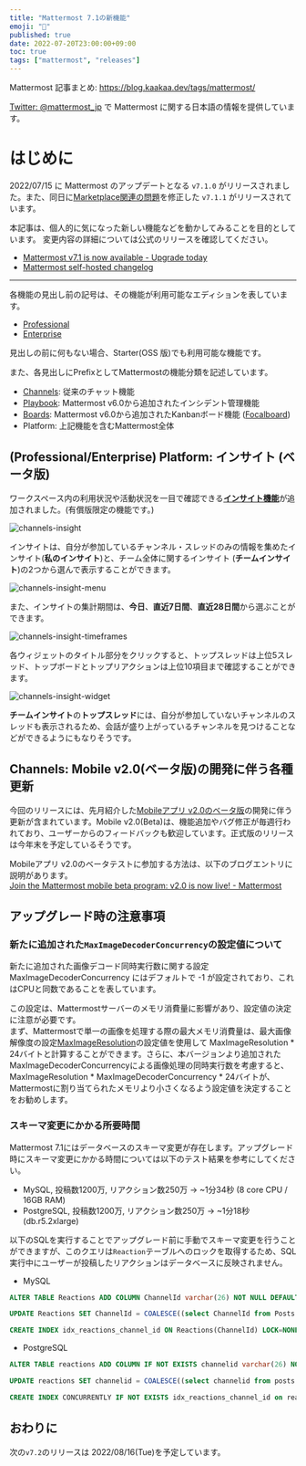 ```yaml
---
title: "Mattermost 7.1の新機能"
emoji: "🎉"
published: true
date: 2022-07-20T23:00:00+09:00
toc: true
tags: ["mattermost", "releases"]
---
```


Mattermost 記事まとめ: https://blog.kaakaa.dev/tags/mattermost/

[Twitter: @mattermost_jp](https://twitter.com/mattermost_jp) で Mattermost に関する日本語の情報を提供しています。

# はじめに

2022/07/15 に Mattermost のアップデートとなる `v7.1.0` がリリースされました。また、同日に[Marketplace関連の問題](https://mattermost.atlassian.net/browse/MM-45731)を修正した `v7.1.1` がリリースされています。  

本記事は、個人的に気になった新しい機能などを動かしてみることを目的としています。
変更内容の詳細については公式のリリースを確認してください。

- [Mattermost v7\.1 is now available \- Upgrade today](https://mattermost.com/blog/mattermost-v7-1-is-now-available/)
- [Mattermost self\-hosted changelog](https://docs.mattermost.com/install/self-managed-changelog.html#release-v7-1--extended-support-release)

---

各機能の見出し前の記号は、その機能が利用可能なエディションを表しています。

- [Professional](https://mattermost.com/pricing/)
- [Enterprise](https://mattermost.com/pricing/)

見出しの前に何もない場合、Starter(OSS 版)でも利用可能な機能です。

また、各見出しにPrefixとしてMattermostの機能分類を記述しています。

- [Channels](https://docs.mattermost.com/guides/channels.html): 従来のチャット機能
- [Playbook](https://docs.mattermost.com/guides/playbooks.html): Mattermost v6.0から追加されたインシデント管理機能
- [Boards](https://docs.mattermost.com/guides/boards.html): Mattermost v6.0から追加されたKanbanボード機能 ([Focalboard](https://www.focalboard.com/))
- Platform: 上記機能を含むMattermost全体

## (Professional/Enterprise) Platform: インサイト (ベータ版)

ワークスペース内の利用状況や活動状況を一目で確認できる[**インサイト機能**](https://docs.mattermost.com/welcome/insights.html)が追加されました。(有償版限定の機能です。)

![channels-insight](https://blog.kaakaa.dev/images/posts/mattermost/releases-7.1/channels-insight.png)

インサイトは、自分が参加しているチャンネル・スレッドのみの情報を集めたインサイト(**私のインサイト**)と、チーム全体に関するインサイト (**チームインサイト**)の2つから選んで表示することができます。

![channels-insight-menu](https://blog.kaakaa.dev/images/posts/mattermost/releases-7.1/channels-insight-menu.png)

また、インサイトの集計期間は、**今日**、**直近7日間**、**直近28日間**から選ぶことができます。

![channels-insight-timeframes](https://blog.kaakaa.dev/images/posts/mattermost/releases-7.1/channels-insight-timeframes.png)

各ウィジェットのタイトル部分をクリックすると、トップスレッドは上位5スレッド、トップボードとトップリアクションは上位10項目まで確認することができます。

![channels-insight-widget](https://blog.kaakaa.dev/images/posts/mattermost/releases-7.1/channels-insight-widget.png)

**チームインサイト**の**トップスレッド**には、自分が参加していないチャンネルのスレッドも表示されるため、会話が盛り上がっているチャンネルを見つけることなどができるようにもなりそうです。

## Channels: Mobile v2.0(ベータ版)の開発に伴う各種更新

今回のリリースには、先月紹介した[Mobileアプリ v2.0のベータ版](https://blog.kaakaa.dev/post/mattermost/releases-7.0/#channels-mobile-v20-beta)の開発に伴う更新が含まれています。Mobile v2.0(Beta)は、機能追加やバグ修正が毎週行われており、ユーザーからのフィードバックも歓迎しています。正式版のリリースは今年末を予定しているそうです。

Mobileアプリ v2.0のベータテストに参加する方法は、以下のブログエントリに説明があります。  
[Join the Mattermost mobile beta program: v2\.0 is now live\! \- Mattermost](https://mattermost.com/blog/mobile-beta-program-v2/)


## アップグレード時の注意事項

### 新たに追加された`MaxImageDecoderConcurrency`の設定値について

新たに追加された画像デコード同時実行数に関する設定 MaxImageDecoderConcurrency にはデフォルトで -1 が設定されており、これはCPUと同数であることを表しています。

この設定は、Mattermostサーバーのメモリ消費量に影響があり、設定値の決定に注意が必要です。  
まず、Mattermostで単一の画像を処理する際の最大メモリ消費量は、最大画像解像度の設定[MaxImageResolution](https://docs.mattermost.com/configure/configuration-settings.html#maximum-image-resolution)の設定値を使用して MaxImageResolution * 24バイトと計算することができます。さらに、本バージョンより追加されたMaxImageDecoderConcurrencyによる画像処理の同時実行数を考慮すると、MaxImageResolution * MaxImageDecoderConcurrency * 24バイトが、Mattermostに割り当てられたメモリより小さくなるよう設定値を決定することをお勧めします。

### スキーマ変更にかかる所要時間

Mattermost 7.1にはデータベースのスキーマ変更が存在します。アップグレード時にスキーマ変更にかかる時間については以下のテスト結果を参考にしてください。

* MySQL, 投稿数1200万, リアクション数250万 → ~1分34秒 (8 core CPU / 16GB RAM)
* PostgreSQL, 投稿数1200万, リアクション数250万 → ~1分18秒 (db.r5.2xlarge)

以下のSQLを実行することでアップグレード前に手動でスキーマ変更を行うことができますが、このクエリは`Reaction`テーブルへのロックを取得するため、SQL実行中にユーザーが投稿したリアクションはデータベースに反映されません。

* MySQL

```sql
ALTER TABLE Reactions ADD COLUMN ChannelId varchar(26) NOT NULL DEFAULT "";

UPDATE Reactions SET ChannelId = COALESCE((select ChannelId from Posts where Posts.Id = Reactions.PostId), '') WHERE ChannelId="";

CREATE INDEX idx_reactions_channel_id ON Reactions(ChannelId) LOCK=NONE;
```

* PostgreSQL

```sql
ALTER TABLE reactions ADD COLUMN IF NOT EXISTS channelid varchar(26) NOT NULL DEFAULT '';

UPDATE reactions SET channelid = COALESCE((select channelid from posts where posts.id = reactions.postid), '') WHERE channelid='';

CREATE INDEX CONCURRENTLY IF NOT EXISTS idx_reactions_channel_id on reactions (channelid);
```

## おわりに
次の`v7.2`のリリースは 2022/08/16(Tue)を予定しています。

